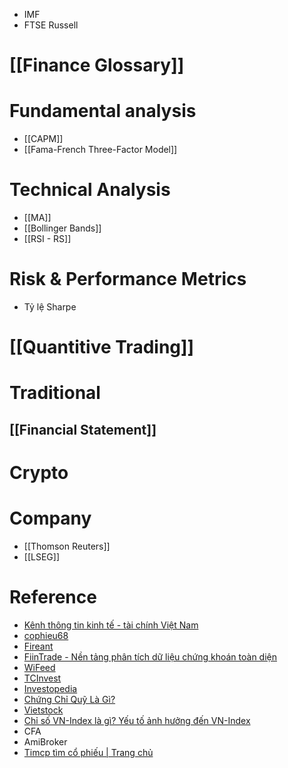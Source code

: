 - IMF
- FTSE Russell
# [[Finance Glossary]]
# Fundamental analysis
- [[CAPM]]
- [[Fama-French Three-Factor Model]]

# Technical Analysis
- [[MA]]
- [[Bollinger Bands]]
- [[RSI - RS]]
# Risk & Performance Metrics
- Tỷ lệ Sharpe
# [[Quantitive Trading]]
# Traditional
## [[Financial Statement]]
# Crypto

# Company
- [[Thomson Reuters]]
- [[LSEG]]

# Reference
- [Kênh thông tin kinh tế - tài chính Việt Nam](https://cafef.vn/)
- [cophieu68](https://www.cophieu68.vn/)
- [Fireant](https://fireant.vn/trang-chu)
- [FiinTrade - Nền tảng phân tích dữ liệu chứng khoán toàn diện](https://fiintrade.vn/)
- [WiFeed](https://wifeed.vn/)
- [TCInvest](https://tcinvest.tcbs.com.vn/guest/login?returnUrl=/home)
- [Investopedia](https://www.investopedia.com/)
- [Chứng Chỉ Quỹ Là Gì?](https://www.youtube.com/watch?v=SHh__otke6Q&list=PLCI5VGItTkAs9_gOrafVxgCdI1Doq54Ni&index=7&ab_channel=DuyThanhNguyen)
- [Vietstock](https://vietstock.vn/)
- [Chỉ số VN-Index là gì? Yếu tố ảnh hưởng đến VN-Index](https://banggia.dnse.com.vn/cach-doc-bang-gia/chi-so-vn-index-la-gi)
- CFA
- AmiBroker
- [Timcp tìm cổ phiếu | Trang chủ](https://timcp.io.vn/index.php)